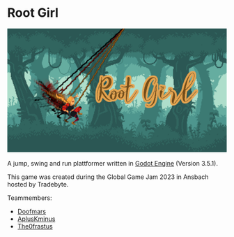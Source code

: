 Root Girl
=========

![Image](assets/Splash%20Screen.png)

A jump, swing and run plattformer written in [Godot Engine](https://godotengine.org/) (Version 3.5.1).

This game was created during the Global Game Jam 2023 in Ansbach hosted by Tradebyte.

Teammembers:

- [Doofmars](https://github.com/doofmars)
- [AplusKminus](https://github.com/AplusKminus)
- [The0frastus](https://github.com/The0frastus)

